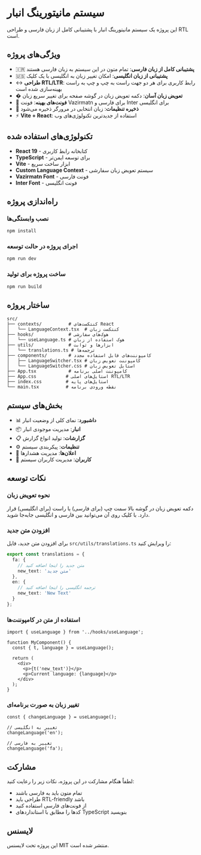 # سیستم مانیتورینگ انبار

این پروژه یک سیستم مانیتورینگ انبار با پشتیبانی کامل از زبان فارسی و طراحی RTL است.

## ویژگی‌های پروژه

- 🇮🇷 **پشتیبانی کامل از زبان فارسی**: تمام متون در این سیستم به زبان فارسی هستند
- 🇺🇸 **پشتیبانی از زبان انگلیسی**: امکان تغییر زبان به انگلیسی با یک کلیک
- ↔️ **طراحی RTL/LTR**: رابط کاربری برای هر دو جهت راست به چپ و چپ به راست بهینه‌سازی شده است
- � **تعویض زبان آسان**: دکمه تعویض زبان در گوشه صفحه برای تغییر سریع زبان
- 🎨 **فونت‌های بهینه**: فونت Vazirmatn برای فارسی و Inter برای انگلیسی
- 💾 **ذخیره تنظیمات**: زبان انتخابی در مرورگر ذخیره می‌شود
- ⚡ **Vite + React**: استفاده از جدیدترین تکنولوژی‌های وب

## تکنولوژی‌های استفاده شده

- **React 19** - کتابخانه رابط کاربری
- **TypeScript** - برای توسعه ایمن‌تر
- **Vite** - ابزار ساخت سریع
- **Custom Language Context** - سیستم تعویض زبان سفارشی
- **Vazirmatn Font** - فونت فارسی
- **Inter Font** - فونت انگلیسی

## راه‌اندازی پروژه

### نصب وابستگی‌ها
```bash
npm install
```

### اجرای پروژه در حالت توسعه
```bash
npm run dev
```

### ساخت پروژه برای تولید
```bash
npm run build
```

## ساختار پروژه

```
src/
├── contexts/          # کنتکست‌های React
│   └── LanguageContext.tsx  # کنتکست زبان
├── hooks/             # هوک‌های سفارشی
│   └── useLanguage.ts # هوک استفاده از زبان
├── utils/             # ابزارها و ثوابت
│   └── translations.ts # ترجمه‌ها
├── components/        # کامپوننت‌های قابل استفاده مجدد
│   ├── LanguageSwitcher.tsx # کامپوننت تعویض زبان
│   └── LanguageSwitcher.css # استایل تعویض زبان
├── App.tsx            # کامپوننت اصلی برنامه
├── App.css           # استایل‌های اصلی RTL/LTR
├── index.css         # استایل‌های پایه
└── main.tsx          # نقطه ورودی برنامه
```

## بخش‌های سیستم

- 📊 **داشبورد**: نمای کلی از وضعیت انبار
- 📦 **انبار**: مدیریت موجودی انبار
- 📋 **گزارشات**: تولید انواع گزارش
- ⚙️ **تنظیمات**: پیکربندی سیستم
- 🔔 **اعلان‌ها**: مدیریت هشدارها
- 👥 **کاربران**: مدیریت کاربران سیستم

## نکات توسعه

### نحوه تعویض زبان
دکمه تعویض زبان در گوشه بالا سمت چپ (برای فارسی) یا راست (برای انگلیسی) قرار دارد. با کلیک روی آن می‌توانید بین فارسی و انگلیسی جابه‌جا شوید.

### افزودن متن جدید
برای افزودن متن جدید، فایل `src/utils/translations.ts` را ویرایش کنید:

```typescript
export const translations = {
  fa: {
    // متن جدید را اینجا اضافه کنید
    new_text: 'متن جدید'
  },
  en: {
    // ترجمه انگلیسی را اینجا اضافه کنید
    new_text: 'New Text'
  }
};
```

### استفاده از متن در کامپوننت‌ها
```tsx
import { useLanguage } from '../hooks/useLanguage';

function MyComponent() {
  const { t, language } = useLanguage();
  
  return (
    <div>
      <p>{t('new_text')}</p>
      <p>Current language: {language}</p>
    </div>
  );
}
```

### تغییر زبان به صورت برنامه‌ای
```tsx
const { changeLanguage } = useLanguage();

// تغییر به انگلیسی
changeLanguage('en');

// تغییر به فارسی
changeLanguage('fa');
```

## مشارکت

لطفاً هنگام مشارکت در این پروژه، نکات زیر را رعایت کنید:
- تمام متون باید به فارسی باشند
- طراحی باید RTL-friendly باشد
- از فونت‌های فارسی استفاده کنید
- کدها را مطابق با استانداردهای TypeScript بنویسید

## لایسنس

این پروژه تحت لایسنس MIT منتشر شده است.